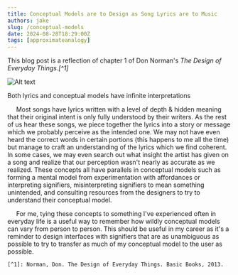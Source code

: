 ```yaml
---
title: Conceptual Models are to Design as Song Lyrics are to Music
authors: jake
slug: /conceptual-models
date: 2024-08-28T18:29:00Z
tags: [approximateanalogy]
---
```



This blog post is a reflection of chapter 1 of Don Norman's *The Design of Everyday Things.[^1]*

![Alt text](/img/lyrics.jpeg "A stock image of random song lyrics")
<p style={{textAlign: "center"}}>Both lyrics and conceptual models have infinite interpretations</p>


&nbsp;&nbsp;&nbsp;&nbsp;&nbsp;Most songs have lyrics written with a level of depth & hidden meaning that their 
original intent is only fully understood by their writers. As the rest of us hear these songs, we piece together 
the lyrics into a story or message which we probably perceive as the intended one. We may not have even heard the correct
words in certain portions (this happens to me all the time) but manage to craft an understanding of the lyrics which we find coherent.
In some cases, we may even search out what insight the artist has given on a song and realize that our perception wasn't nearly as 
accurate as we realized. These concepts all have parallels in conceptual models such as forming a mental model from experimentation 
with affordances or interpreting signifiers, misinterpreting signifiers to mean something unintended, and consulting resources from
the designers to try to understand their conceptual model.


&nbsp;&nbsp;&nbsp;&nbsp;&nbsp;For me, tying these concepts to something I've experienced often in everyday life is 
a useful way to remember how wildly conceptual models can vary from person to person. This should be useful in my 
career as it's a reminder to design interfaces with signifiers that are as unambiguous as possible to try to 
transfer as much of my conceptual model to the user as possible.

	[^1]: Norman, Don. The Design of Everyday Things. Basic Books, 2013.